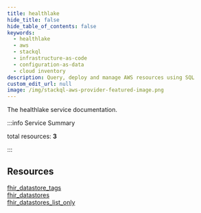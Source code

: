 ```yaml
---
title: healthlake
hide_title: false
hide_table_of_contents: false
keywords:
  - healthlake
  - aws
  - stackql
  - infrastructure-as-code
  - configuration-as-data
  - cloud inventory
description: Query, deploy and manage AWS resources using SQL
custom_edit_url: null
image: /img/stackql-aws-provider-featured-image.png
---
```


The healthlake service documentation.

:::info Service Summary

<div class="row">
<div class="providerDocColumn">
<span>total resources:&nbsp;<b>3</b></span><br />
</div>
</div>

:::

## Resources
<div class="row">
<div class="providerDocColumn">
<a href="/services/healthlake/fhir_datastore_tags/">fhir_datastore_tags</a><br />
<a href="/services/healthlake/fhir_datastores/">fhir_datastores</a>
</div>
<div class="providerDocColumn">
<a href="/services/healthlake/fhir_datastores_list_only/">fhir_datastores_list_only</a>
</div>
</div>